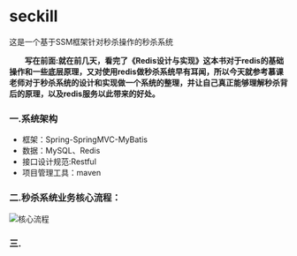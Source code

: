 # seckill
这是一个基于SSM框架针对秒杀操作的秒杀系统

**&emsp;&emsp;写在前面:就在前几天，看完了《Redis设计与实现》这本书对于redis的基础操作和一些底层原理，又对使用redis做秒杀系统早有耳闻，所以今天就参考慕课老师对于秒杀系统的设计和实现做一个系统的整理，并让自己真正能够理解秒杀背后的原理，以及redis服务以此带来的好处。**

### 一.系统架构
+ 框架：Spring-SpringMVC-MyBatis
+ 数据：MySQL、Redis
+ 接口设计规范:Restful
+ 项目管理工具：maven

### 二.秒杀系统业务核心流程：
 ![核心流程](http://kan.027cgb.com/622253/github/seckill/TIM%E6%88%AA%E5%9B%BE20190627131120.png)
 
 ### 三.
